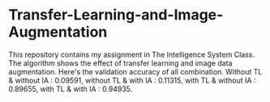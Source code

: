 # Transfer-Learning-and-Image-Augmentation

This repository contains my assignment in The Intelligence System Class. The algorithm shows the effect of transfer learning and image data augmentation. Here's the validation accuracy of all combination.
Without TL & without IA : 0.09591,
without TL & with IA 	  : 0.11315,
with TL & without IA	  : 0.89655,
with TL & with IA	      : 0.94935.
